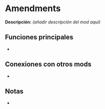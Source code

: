 # Amendments

**Descripción:** *(añadir descripción del mod aquí)*

## Funciones principales
- 

## Conexiones con otros mods
- 

## Notas
- 
